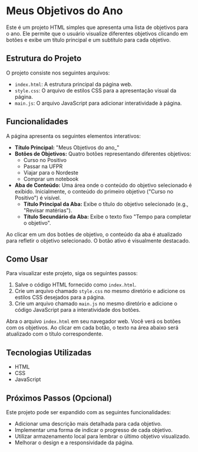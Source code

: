 # Meus Objetivos do Ano

Este é um projeto HTML simples que apresenta uma lista de objetivos para o ano. Ele permite que o usuário visualize diferentes objetivos clicando em botões e exibe um título principal e um subtítulo para cada objetivo.

## Estrutura do Projeto

O projeto consiste nos seguintes arquivos:

-   `index.html`: A estrutura principal da página web.
-   `style.css`: O arquivo de estilos CSS para a apresentação visual da página.
-   `main.js`: O arquivo JavaScript para adicionar interatividade à página.

## Funcionalidades

A página apresenta os seguintes elementos interativos:

-   **Título Principal:** "Meus Objetivos do ano\_"
-   **Botões de Objetivos:** Quatro botões representando diferentes objetivos:
    -   Curso no Positivo
    -   Passar na UFPR
    -   Viajar para o Nordeste
    -   Comprar um notebook
-   **Aba de Conteúdo:** Uma área onde o conteúdo do objetivo selecionado é exibido. Inicialmente, o conteúdo do primeiro objetivo ("Curso no Positivo") é visível.
    -   **Título Principal da Aba:** Exibe o título do objetivo selecionado (e.g., "Revisar matérias").
    -   **Título Secundário da Aba:** Exibe o texto fixo "Tempo para completar o objetivo".

Ao clicar em um dos botões de objetivo, o conteúdo da aba é atualizado para refletir o objetivo selecionado. O botão ativo é visualmente destacado.

## Como Usar

Para visualizar este projeto, siga os seguintes passos:

1.  Salve o código HTML fornecido como `index.html`.
2.  Crie um arquivo chamado `style.css` no mesmo diretório e adicione os estilos CSS desejados para a página.
3.  Crie um arquivo chamado `main.js` no mesmo diretório e adicione o código JavaScript para a interatividade dos botões.

Abra o arquivo `index.html` em seu navegador web. Você verá os botões com os objetivos. Ao clicar em cada botão, o texto na área abaixo será atualizado com o título correspondente.

## Tecnologias Utilizadas

-   HTML
-   CSS
-   JavaScript

## Próximos Passos (Opcional)

Este projeto pode ser expandido com as seguintes funcionalidades:

-   Adicionar uma descrição mais detalhada para cada objetivo.
-   Implementar uma forma de indicar o progresso de cada objetivo.
-   Utilizar armazenamento local para lembrar o último objetivo visualizado.
-   Melhorar o design e a responsividade da página.

